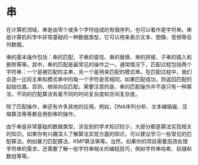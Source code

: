 # 串
在计算机领域，串是由零个或多个字符组成的有限序列，也可以看作是字符串。串是计算机科学中非常基础的一种数据类型，它可以用来表示文本、图像、音频等任何数据。

串的基本操作包括：串的匹配、子串的查找、串的替换、串的拼接、子串的插入和删除等等。其中，串的匹配是最常见的操作之一。通常情况下，匹配过程包括两个字符串：一个是被匹配的主串，另一个是用来匹配的模式串。在匹配过程中，我们会逐一比较主串和模式串中的每一个字符是否相同，如果匹配成功，则返回匹配的起始位置。否则，继续向后匹配。需要注意的是，串的匹配操作并不是只有一种算法，不同的匹配算法有着不同的时间复杂度和空间复杂度。

除了匹配操作，串还有许多其他的应用。例如，DNA序列分析、文本编辑器、压缩算法等等都会用到串的操作。

由于串是非常基础的数据类型，涉及到的学术知识较少，大部分都是算法实现相关的知识。如果你有兴趣深入了解算法实现方面的知识，可以建议学习一些常见的匹配算法，例如暴力匹配算法、KMP算法等等。当然，如果你的项目需要高效处理字符串的需求，还需要了解一些字符串相关的编程技巧，例如字符串哈希、前缀和数组等等。